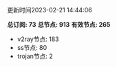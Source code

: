 更新时间2023-02-21 14:44:06

**总订阅: 73**
**总节点: 913**
**有效节点: 265**
- v2ray节点: 183
- ss节点: 80
- trojan节点: 2
